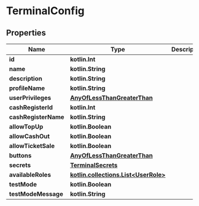 
# TerminalConfig

## Properties
Name | Type | Description | Notes
------------ | ------------- | ------------- | -------------
**id** | **kotlin.Int** |  | 
**name** | **kotlin.String** |  | 
**description** | **kotlin.String** |  | 
**profileName** | **kotlin.String** |  | 
**userPrivileges** | [**AnyOfLessThanGreaterThan**](AnyOfLessThanGreaterThan.md) |  | 
**cashRegisterId** | **kotlin.Int** |  | 
**cashRegisterName** | **kotlin.String** |  | 
**allowTopUp** | **kotlin.Boolean** |  | 
**allowCashOut** | **kotlin.Boolean** |  | 
**allowTicketSale** | **kotlin.Boolean** |  | 
**buttons** | [**AnyOfLessThanGreaterThan**](AnyOfLessThanGreaterThan.md) |  | 
**secrets** | [**TerminalSecrets**](TerminalSecrets.md) |  | 
**availableRoles** | [**kotlin.collections.List&lt;UserRole&gt;**](UserRole.md) |  | 
**testMode** | **kotlin.Boolean** |  | 
**testModeMessage** | **kotlin.String** |  | 



